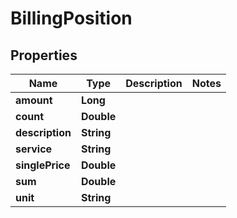 
# BillingPosition

## Properties
Name | Type | Description | Notes
------------ | ------------- | ------------- | -------------
**amount** | **Long** |  | 
**count** | **Double** |  | 
**description** | **String** |  | 
**service** | **String** |  | 
**singlePrice** | **Double** |  | 
**sum** | **Double** |  | 
**unit** | **String** |  | 



